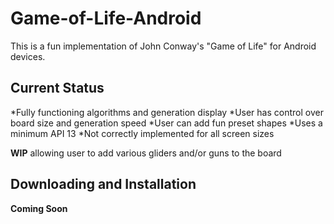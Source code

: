 Game-of-Life-Android
====================

This is a fun implementation of John Conway's "Game of Life" for Android devices.

Current Status
--------------

*Fully functioning algorithms and generation display
*User has control over board size and generation speed
*User can add fun preset shapes
*Uses a minimum API 13
*Not correctly implemented for all screen sizes

**WIP**
allowing user to add various gliders and/or guns to the board

Downloading and Installation
----------------------------

**Coming Soon**

